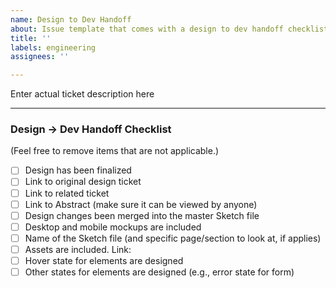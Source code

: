 ```yaml
---
name: Design to Dev Handoff
about: Issue template that comes with a design to dev handoff checklist
title: ''
labels: engineering
assignees: ''

---
```


<!------------------------------------------------------------------------------
│  Make sure you go through the "Design -> Dev Handoff Checklist" below
└------------------------------------------------------------------------------>

Enter actual ticket description here

---

###  Design -> Dev Handoff Checklist
(Feel free to remove items that are not applicable.)

- [ ] Design has been finalized
- [ ] Link to original design ticket
- [ ] Link to related ticket
- [ ] Link to Abstract (make sure it can be viewed by anyone)
- [ ] Design changes been merged into the master Sketch file
- [ ] Desktop and mobile mockups are included
- [ ] Name of the Sketch file (and specific page/section to look at, if applies)
- [ ] Assets are included. Link: 
- [ ] Hover state for elements are designed
- [ ] Other states for elements are designed (e.g., error state for form)
